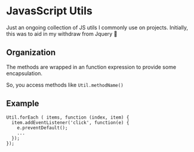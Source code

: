 # JavasScript Utils

Just an ongoing collection of JS utils I commonly use on projects.
Initially, this was to aid in my withdraw from Jquery 🤗	

## Organization

The methods are wrapped in an function expression to provide some encapsulation.

So, you access methods like `Util.methodName()`

## Example

```
Util.forEach ( items, function (index, item) {
  item.addEventListener('click', function(e) {
    e.preventDefault();
    ...
  });
});
```
